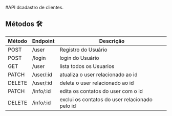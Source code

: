 #API dcadastro de clientes.

## Métodos 🛠️

| Método | Endpoint | Descrição |
|---|---|---|
|POST|	/user	|Registro do Usuário|
|POST|	/login	|login do Usuário|
|GET |	/user	|lista todos os Usuarios|	
|PATCH|	/user/:id|	atualiza o user relacionado ao id	
|DELETE|/user/:id|	deleta o user relacionado ao id	
|PATCH| /info/:id|	edita os contatos do user com o id	
|DELETE| /info/:id|	exclui os contatos do user relacionado pelo  id	